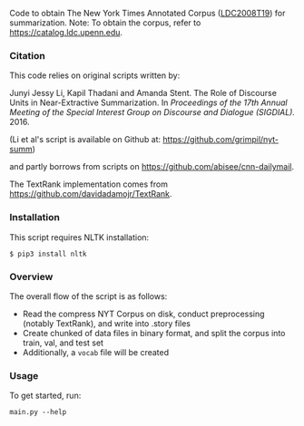 Code to obtain The New York Times Annotated Corpus ([LDC2008T19](https://catalog.ldc.upenn.edu/LDC2008T19)) for summarization. Note: To obtain the corpus, refer to https://catalog.ldc.upenn.edu.

### Citation
This code relies on original scripts written by:

Junyi Jessy Li, Kapil Thadani and Amanda Stent. The Role of Discourse Units in Near-Extractive Summarization. In *Proceedings of the 17th Annual Meeting of the Special Interest Group on Discourse and Dialogue (SIGDIAL).* 2016.

(Li et al's script is available on Github at: https://github.com/grimpil/nyt-summ)

and partly borrows from scripts on https://github.com/abisee/cnn-dailymail.

The TextRank implementation comes from https://github.com/davidadamojr/TextRank.

### Installation
This script requires NLTK installation:
```
$ pip3 install nltk
```

### Overview
The overall flow of the script is as follows:
  * Read the compress NYT Corpus on disk, conduct preprocessing (notably TextRank), and write into .story files
  * Create chunked of data files in binary format, and split the corpus into train, val, and test set
  * Additionally, a `vocab` file will be created

### Usage
To get started, run:
```
main.py --help
```
